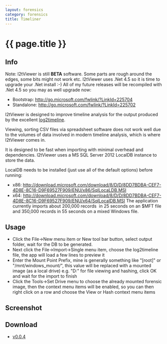```yaml
---
layout: forensics
category: forensics
title: Timeliner
---
```


# {{ page.title }} #

## Info ## 

Note: l2tViewer is still **BETA** software. Some parts are rough around the edges, some bits might not work etc. l2tViewer uses .Net 4.5 so it is time to upgrade your .Net install :-) All of my future releases will be recompiled with .Net 4.5 so you may as well upgrade now: 

- Bootstrap: http://go.microsoft.com/fwlink/?LinkId=225704 
- Standalone: http://go.microsoft.com/fwlink/?LinkId=225702 

l2tViewer is designed to improve timeline analysis for the output produced by the excellent [log2timeline](http://code.google.com/p/log2timeline/). 

Viewing, sorting CSV files via spreadsheet software does not work well due to the volumes of data involved in modern timeline analysis, which is where l2tViewer comes in. 

It is designed to be fast when importing with minimal overhead and dependencies. l2tViewer uses a MS SQL Server 2012 LocalDB instance to store the data. 

LocalDB needs to be installed (just use all of the default options) before running: 

- x86: http://download.microsoft.com/download/8/D/D/8DD7BDBA-CEF7-4D8E-8C16-D9F69527F909/ENU/x86/SqlLocaLDB.MSI 
- x64: http://download.microsoft.com/download/8/D/D/8DD7BDBA-CEF7-4D8E-8C16-D9F69527F909/ENU/x64/SqlLocalDB.MSI The application currently imports about 200,000 records  in 25 seconds on an $MFT file and 350,000 records in 55 seconds on a mixed Windows file. 

## Usage ## 

- Click the File->New menu item or New tool bar button, select output folder, wait for the DB to be generated.
- Next click the File->Import->Single menu item, choose the log2timeline file, the app will load a few lines to preview it
- Enter the Mount Point Prefix, mine is generally something like "[root]\" or "/mnt/windows_mount/", this value will be replaced with a mounted image (as a local drive) e.g. "D:\" for file viewing and hashing, click OK and wait for the import to finish
- Click the Tools->Set Drive menu to choose the already mounted forensic image, then the context menu items will be enabled, so you can then right click on a row and choose the View or Hash context menu items
  

## Screenshot ## 

## Download ##

- [v0.0.4](/downloads/Timeliner.v.0.0.4.zip)